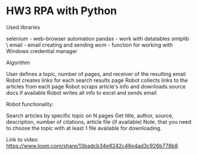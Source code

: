 # HW3 RPA with Python
 
Used libraries

selenium - web-browser automation
pandas - work with datatables
smtplib \ email - email creating and sending
wcm - function for working with Windows credential manager

Algorithm

User defines a topic, number of pages, and receiver of the resulting email
Robot creates links for each search results page
Robot collects links to the articles from each page
Robot scraps article's info and downloads source docs if available
Robot writes all info to excel and sends email

Robot functionality:

Search articles by specific topic on N pages
Get title, author, source, description, number of citations, article file (if available) Note, that you need to choose the topic with at least 1 file available for downloading.

Link to video: https://www.loom.com/share/13badcb34e8242c48e4ad3c926b778b8
